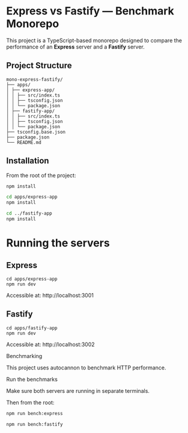 # Express vs Fastify — Benchmark Monorepo

This project is a TypeScript-based monorepo designed to compare the performance of an **Express** server and a **Fastify** server.

## Project Structure

```
mono-express-fastify/
├── apps/
│ ├── express-app/
│ │ ├── src/index.ts
│ │ ├── tsconfig.json
│ │ └── package.json
│ ├── fastify-app/
│ │ ├── src/index.ts
│ │ ├── tsconfig.json
│ │ └── package.json
├── tsconfig.base.json
├── package.json
└── README.md
```

## Installation

From the root of the project:

```bash
npm install

cd apps/express-app
npm install

cd ../fastify-app
npm install
```

# Running the servers

## Express

```
cd apps/express-app
npm run dev
```
Accessible at: http://localhost:3001

## Fastify

```
cd apps/fastify-app
npm run dev
```
Accessible at: http://localhost:3002

Benchmarking

This project uses autocannon to benchmark HTTP performance.

Run the benchmarks

Make sure both servers are running in separate terminals.

Then from the root:

```bash
npm run bench:express
```


```bash
npm run bench:fastify
```


